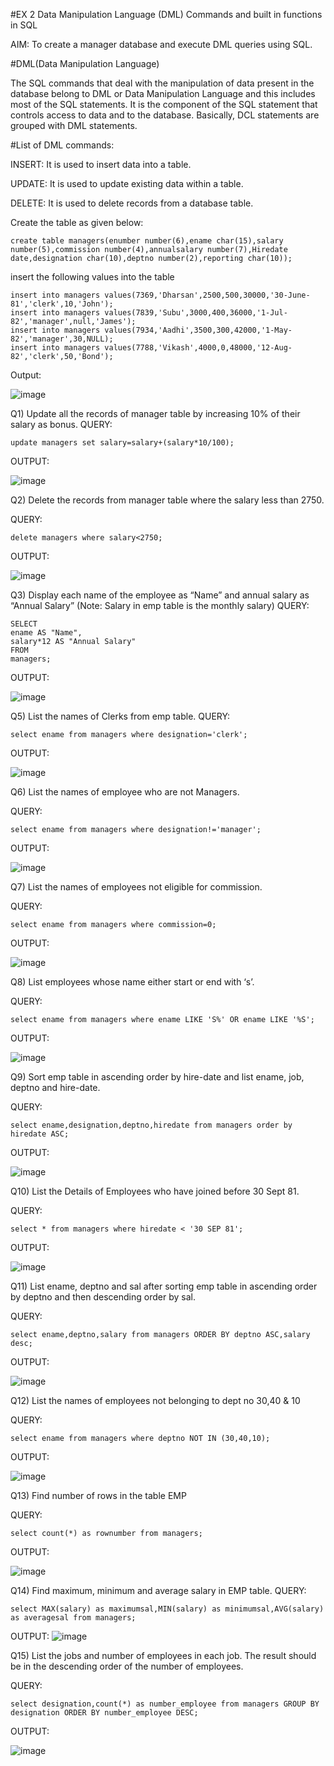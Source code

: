 #EX 2 Data Manipulation Language (DML) Commands and built in functions in SQL

AIM:
To create a manager database and execute DML queries using SQL.

#DML(Data Manipulation Language)

The SQL commands that deal with the manipulation of data present in the database belong to DML or Data Manipulation Language and this includes most of the SQL statements. It is the component of the SQL statement that controls access to data and to the database. Basically, DCL statements are grouped with DML statements.

#List of DML commands:

INSERT: It is used to insert data into a table.

UPDATE: It is used to update existing data within a table.

DELETE: It is used to delete records from a database table.

Create the table as given below:
```
create table managers(enumber number(6),ename char(15),salary number(5),commission number(4),annualsalary number(7),Hiredate date,designation char(10),deptno number(2),reporting char(10));
```
insert the following values into the table
```
insert into managers values(7369,'Dharsan',2500,500,30000,'30-June-81','clerk',10,'John');
insert into managers values(7839,'Subu',3000,400,36000,'1-Jul-82','manager',null,'James');
insert into managers values(7934,'Aadhi',3500,300,42000,'1-May-82','manager',30,NULL);
insert into managers values(7788,'Vikash',4000,0,48000,'12-Aug-82','clerk',50,'Bond');
```
Output:

![image](https://github.com/NivethaKumar30/EX-2-Data-Manipulation-Language-DML-and-Data-Control-Language-DCL-Commands/assets/119559844/ddbf4ecf-4813-4c85-850f-519a94d53d33)


Q1) Update all the records of manager table by increasing 10% of their salary as bonus.
QUERY:
```
update managers set salary=salary+(salary*10/100);
```
OUTPUT:

![image](https://github.com/NivethaKumar30/EX-2-Data-Manipulation-Language-DML-and-Data-Control-Language-DCL-Commands/assets/119559844/5f0eed65-1762-4085-85c9-8da68b9f1980)


Q2) Delete the records from manager table where the salary less than 2750.

QUERY:
```
delete managers where salary<2750;
```
OUTPUT:

![image](https://github.com/NivethaKumar30/EX-2-Data-Manipulation-Language-DML-and-Data-Control-Language-DCL-Commands/assets/119559844/5de83111-6ef4-448e-a45f-e832859674c3)


Q3) Display each name of the employee as “Name” and annual salary as “Annual Salary” (Note: Salary in emp table is the monthly salary)
QUERY:
```
SELECT
ename AS "Name",
salary*12 AS "Annual Salary"
FROM
managers;
```
OUTPUT:

![image](https://github.com/NivethaKumar30/EX-2-Data-Manipulation-Language-DML-and-Data-Control-Language-DCL-Commands/assets/119559844/3ca81769-bb9a-4783-89fe-f847ba736c43)


Q5) List the names of Clerks from emp table.
QUERY:
```
select ename from managers where designation='clerk';
```
OUTPUT:

![image](https://github.com/NivethaKumar30/EX-2-Data-Manipulation-Language-DML-and-Data-Control-Language-DCL-Commands/assets/119559844/a84e6ca8-621b-4a86-b1d7-6d59700e771e)


Q6) List the names of employee who are not Managers.

QUERY:
```
select ename from managers where designation!='manager';
```
OUTPUT:

![image](https://github.com/NivethaKumar30/EX-2-Data-Manipulation-Language-DML-and-Data-Control-Language-DCL-Commands/assets/119559844/1ab4ad00-bfd8-46c2-89e1-0af5a305ae57)


Q7) List the names of employees not eligible for commission.

QUERY:
```
select ename from managers where commission=0;
```
OUTPUT:

![image](https://github.com/NivethaKumar30/EX-2-Data-Manipulation-Language-DML-and-Data-Control-Language-DCL-Commands/assets/119559844/e62e919e-0984-4cd1-8fe5-a6f88b6b9c2d)


Q8) List employees whose name either start or end with ‘s’.

QUERY:
```
select ename from managers where ename LIKE 'S%' OR ename LIKE '%S';
```
OUTPUT:

![image](https://github.com/NivethaKumar30/EX-2-Data-Manipulation-Language-DML-and-Data-Control-Language-DCL-Commands/assets/119559844/75970050-12d3-48e2-824f-108e97097ccc)


Q9) Sort emp table in ascending order by hire-date and list ename, job, deptno and hire-date.

QUERY:
```
select ename,designation,deptno,hiredate from managers order by hiredate ASC;
```
OUTPUT:

![image](https://github.com/NivethaKumar30/EX-2-Data-Manipulation-Language-DML-and-Data-Control-Language-DCL-Commands/assets/119559844/91108c57-d16f-4bdb-94f0-882e862bbddb)


Q10) List the Details of Employees who have joined before 30 Sept 81.

QUERY:
```
select * from managers where hiredate < '30 SEP 81';
```
OUTPUT:

![image](https://github.com/NivethaKumar30/EX-2-Data-Manipulation-Language-DML-and-Data-Control-Language-DCL-Commands/assets/119559844/f4021c4f-d994-4935-9ea8-80d7b416c078)


Q11) List ename, deptno and sal after sorting emp table in ascending order by deptno and then descending order by sal.

QUERY:
```
select ename,deptno,salary from managers ORDER BY deptno ASC,salary desc;
```
OUTPUT:

![image](https://github.com/NivethaKumar30/EX-2-Data-Manipulation-Language-DML-and-Data-Control-Language-DCL-Commands/assets/119559844/c71046cd-3cdc-40b3-b900-d9a7409980e3)


Q12) List the names of employees not belonging to dept no 30,40 & 10

QUERY:
```
select ename from managers where deptno NOT IN (30,40,10);
```
OUTPUT:

![image](https://github.com/NivethaKumar30/EX-2-Data-Manipulation-Language-DML-and-Data-Control-Language-DCL-Commands/assets/119559844/e0018862-8dd0-41f6-b01b-da7554017000)


Q13) Find number of rows in the table EMP

QUERY:
```
select count(*) as rownumber from managers;
```
OUTPUT:

![image](https://github.com/NivethaKumar30/EX-2-Data-Manipulation-Language-DML-and-Data-Control-Language-DCL-Commands/assets/119559844/d1f125d1-b7b9-4cbc-87b9-08e0c051750f)


Q14) Find maximum, minimum and average salary in EMP table.
QUERY:
```
select MAX(salary) as maximumsal,MIN(salary) as minimumsal,AVG(salary)
as averagesal from managers;
```
OUTPUT:
![image](https://github.com/NivethaKumar30/EX-2-Data-Manipulation-Language-DML-and-Data-Control-Language-DCL-Commands/assets/119559844/06eeca65-a626-49c6-aa6c-9af6fd47bec6)


Q15) List the jobs and number of employees in each job. The result should be in the descending order of the number of employees.

QUERY:
```
select designation,count(*) as number_employee from managers GROUP BY designation ORDER BY number_employee DESC;
```
OUTPUT:

![image](https://github.com/NivethaKumar30/EX-2-Data-Manipulation-Language-DML-and-Data-Control-Language-DCL-Commands/assets/119559844/777ba178-8ba2-4d66-970d-7f7eeae4e5fd)
